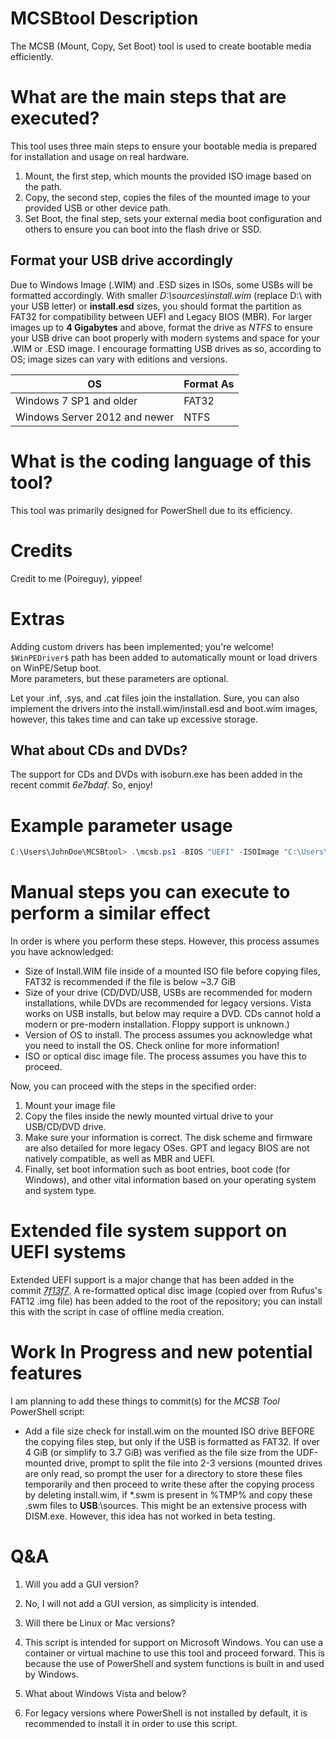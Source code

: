 # MCSBtool Description
The MCSB (Mount, Copy, Set Boot) tool is used to create bootable media efficiently.

# What are the main steps that are executed?
This tool uses three main steps to ensure your bootable media is prepared for installation and usage on real hardware.
1. Mount, the first step, which mounts the provided ISO image based on the path.
2. Copy, the second step, copies the files of the mounted image to your provided USB or other device path.
3. Set Boot, the final step, sets your external media boot configuration and others to ensure you can boot into the flash drive or SSD.

## Format your USB drive accordingly
Due to Windows Image (.WIM) and .ESD sizes in ISOs, some USBs will be formatted accordingly. With smaller _D:\sources\install.wim_ (replace D:\ with your USB letter) or **install.esd** sizes, you should format the partition as FAT32 for compatibility between UEFI and Legacy BIOS (MBR). For larger images up to **4 Gigabytes** and above, format the drive as _NTFS_ to ensure your USB drive can boot properly with modern systems and space for your .WIM or .ESD image. I encourage formatting USB drives as so, according to OS; image sizes can vary with editions and versions.

| OS                      | Format As |
|-------------------------|-----------|
| Windows 7 SP1 and older | FAT32     |
| Windows Server 2012 and newer    | NTFS      |

# What is the coding language of this tool?
This tool was primarily designed for PowerShell due to its efficiency.

# Credits
Credit to me (Poireguy), yippee!

# Extras
Adding custom drivers has been implemented; you're welcome! `$WinPEDriver$` path has been added to automatically mount or load drivers on WinPE/Setup boot.
<br>More parameters, but these parameters are optional.

Let your .inf, .sys, and .cat files join the installation. Sure, you can also implement the
drivers into the install.wim/install.esd and boot.wim images, however, this takes time and can take up
excessive storage.

## What about CDs and DVDs?
The support for CDs and DVDs with isoburn.exe has been added in the recent commit _6e7bdaf_. So, enjoy!

# Example parameter usage
```PowerShell
C:\Users\JohnDoe\MCSBtool> .\mcsb.ps1 -BIOS "UEFI" -ISOImage "C:\Users\JohnDoe\images\Windows11.iso" -DrvPath "C:\Users\JohnDoe\MyDrivers\" -USBPath "F:\"
```
# Manual steps you can execute to perform a similar effect
In order is where you perform these steps. However, this process assumes you have acknowledged:
- Size of Install.WIM file inside of a mounted ISO file before copying files, FAT32 is recommended if the file is below ~3.7 GiB
- Size of your drive (CD/DVD/USB, USBs are recommended for modern installations, while DVDs are recommended for legacy versions. Vista works on USB installs, but below may require a DVD. CDs cannot hold a modern or pre-modern installation. Floppy support is unknown.)
- Version of OS to install. The process assumes you acknowledge what you need to install the OS. Check online for more information!
- ISO or optical disc image file. The process assumes you have this to proceed.

Now, you can proceed with the steps in the specified order:
1. Mount your image file
2. Copy the files inside the newly mounted virtual drive to your USB/CD/DVD drive.
3. Make sure your information is correct. The disk scheme and firmware are also detailed for more legacy OSes. GPT and legacy BIOS are not natively compatible, as well as MBR and UEFI.
4. Finally, set boot information such as boot entries, boot code (for Windows), and other vital information based on your operating system and system type.


# Extended file system support on UEFI systems
Extended UEFI support is a major change that has been added in the commit _[7f13f7](https://github.com/poireguy/MCSBtool/commit/7f13f703a8c1625ab0a861c866b59e62f46ba2ed)_.
A re-formatted optical disc image (copied over from Rufus's FAT12 .img file) has been added to the root of the repository; you can install this with the script in case of offline media creation.

# Work In Progress and new potential features
I am planning to add these things to commit(s) for the _MCSB Tool_ PowerShell script:
- Add a file size check for install.wim on the mounted ISO drive BEFORE the copying files step, but only if the USB is formatted as FAT32. If over 4 GiB (or simplify to 3.7 GiB) was verified as the file size from the UDF-mounted drive, prompt to split the file into 2-3 versions (mounted drives are only read, so prompt the user for a directory to store these files temporarily and then proceed to write these after the copying process by deleting install.wim, if *.swm is present in %TMP% and copy these .swm files to **USB**:\sources\. This might be an extensive process with DISM.exe. However, this idea has not worked in beta testing.

# Q&A
1. Will you add a GUI version?
2. No, I will not add a GUI version, as simplicity is intended.

3. Will there be Linux or Mac versions?
4. This script is intended for support on Microsoft Windows. You can use a container or virtual machine to use this tool and proceed forward. This is because the use of PowerShell and system functions is built in and used by Windows.

5. What about Windows Vista and below?
6. For legacy versions where PowerShell is not installed by default, it is recommended to install it in order to use this script.
